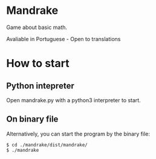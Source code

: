 # Mandrake
Game about basic math.

Avaliable in Portuguese - Open to translations

# How to start
## Python intepreter 
Open mandrake.py with a python3 interpreter to start.
## On binary file
Alternatively, you can start the program by the binary file:
```
$ cd ./mandrake/dist/mandrake/
$ ./mandrake
```

